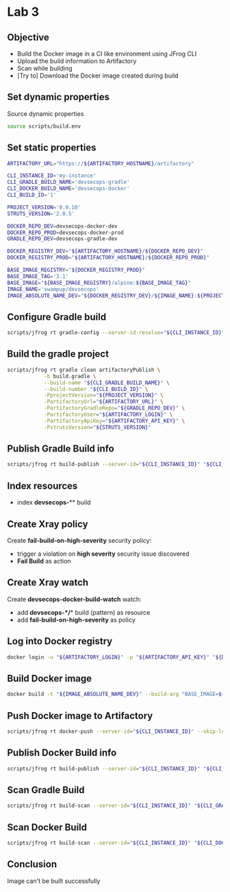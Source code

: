 # Lab 3

## Objective

- Build the Docker image in a CI like environment using JFrog CLI
- Upload the build information to Artifactory
- Scan while building
- [Try to] Download the Docker image created during build

## Set dynamic properties

Source dynamic properties

```bash
source scripts/build.env
```

## Set static properties

```bash
ARTIFACTORY_URL="https://${ARTIFACTORY_HOSTNAME}/artifactory"

CLI_INSTANCE_ID='my-instance'
CLI_GRADLE_BUILD_NAME='devsecops-gradle'
CLI_DOCKER_BUILD_NAME='devsecops-docker'
CLI_BUILD_ID='1'

PROJECT_VERSION='0.0.10'
STRUTS_VERSION='2.0.5'

DOCKER_REPO_DEV=devsecops-docker-dev
DOCKER_REPO_PROD=devsecops-docker-prod
GRADLE_REPO_DEV=devsecops-gradle-dev

DOCKER_REGISTRY_DEV="${ARTIFACTORY_HOSTNAME}/${DOCKER_REPO_DEV}"
DOCKER_REGISTRY_PROD="${ARTIFACTORY_HOSTNAME}/${DOCKER_REPO_PROD}"

BASE_IMAGE_REGISTRY="${DOCKER_REGISTRY_PROD}"
BASE_IMAGE_TAG='3.1'
BASE_IMAGE="${BASE_IMAGE_REGISTRY}/alpine:${BASE_IMAGE_TAG}"
IMAGE_NAME='swampup/devsecops'
IMAGE_ABSOLUTE_NAME_DEV="${DOCKER_REGISTRY_DEV}/${IMAGE_NAME}:${PROJECT_VERSION}"
```

## Configure Gradle build

```bash
scripts/jfrog rt gradle-config --server-id-resolve="${CLI_INSTANCE_ID}" --repo-resolve="${GRADLE_REPO_DEV}" --server-id-deploy="${CLI_INSTANCE_ID}" --repo-deploy="${GRADLE_REPO_DEV}" --use-wrapper=true --uses-plugin=true --deploy-ivy-desc=false
```

## Build the gradle project

```bash
scripts/jfrog rt gradle clean artifactoryPublish \
            -b build.gradle \
            --build-name "${CLI_GRADLE_BUILD_NAME}" \
            --build-number "${CLI_BUILD_ID}" \
            -PprojectVersion="${PROJECT_VERSION}" \
            -PartifactoryUrl="${ARTIFACTORY_URL}" \
            -PartifactoryGradleRepo="${GRADLE_REPO_DEV}" \
            -PartifactoryUser="${ARTIFACTORY_LOGIN}" \
            -PartifactoryApiKey="${ARTIFACTORY_API_KEY}" \
            -PstrutsVersion="${STRUTS_VERSION}"
```

## Publish Gradle Build info

```bash
scripts/jfrog rt build-publish --server-id="${CLI_INSTANCE_ID}" "${CLI_GRADLE_BUILD_NAME}" "${CLI_BUILD_ID}"
```

## Index resources

- index **devsecops-**** build

## Create Xray policy

Create **fail-build-on-high-severity** security policy:
- trigger a violation on **high severity** security issue discovered
- **Fail Build** as action

## Create Xray watch

Create **devsecops-docker-build-watch** watch:
- add **devsecops-\*/*** build (pattern) as resource
- add **fail-build-on-high-severity** as policy

## Log into Docker registry

```bash
docker login -u "${ARTIFACTORY_LOGIN}" -p "${ARTIFACTORY_API_KEY}" "${DOCKER_REGISTRY_DEV}"
```

## Build Docker image

```bash
docker build -t "${IMAGE_ABSOLUTE_NAME_DEV}" --build-arg "BASE_IMAGE=${BASE_IMAGE}" .
```

## Push Docker image to Artifactory

```bash
scripts/jfrog rt docker-push --server-id="${CLI_INSTANCE_ID}" --skip-login --build-name="${CLI_DOCKER_BUILD_NAME}" --build-number="${CLI_BUILD_ID}" --module="${CLI_DOCKER_BUILD_NAME}" "${IMAGE_ABSOLUTE_NAME_DEV}" "${DOCKER_REPO_DEV}"
```

## Publish Docker Build info

```bash
scripts/jfrog rt build-publish --server-id="${CLI_INSTANCE_ID}" "${CLI_DOCKER_BUILD_NAME}" "${CLI_BUILD_ID}"
```

## Scan Gradle Build

```bash
scripts/jfrog rt build-scan --server-id="${CLI_INSTANCE_ID}" "${CLI_GRADLE_BUILD_NAME}" "${CLI_BUILD_ID}"
```

## Scan Docker Build

```bash
scripts/jfrog rt build-scan --server-id="${CLI_INSTANCE_ID}" "${CLI_DOCKER_BUILD_NAME}" "${CLI_BUILD_ID}"
```

## Conclusion

Image can't be built successfully